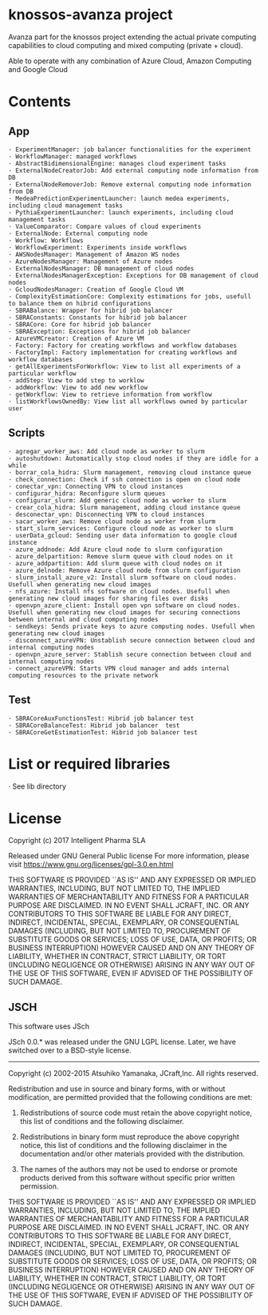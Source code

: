 # knossos-avanza project
Avanza part for the knossos project extending the actual private computing capabilities to cloud computing and mixed computing (private + cloud).

Able to operate with any combination of Azure Cloud, Amazon Computing and Google Cloud
# Contents

## App
	· ExperimentManager: job balancer functionalities for the experiment
	· WorkflowManager: managed workflows
	· AbstractBidimensionalEngine: manages cloud experiment tasks
	· ExternalNodeCreatorJob: Add external computing node information from DB
	· ExternalNodeRemoverJob: Remove external computing node information from DB
	· MedeaPredictionExperimentLauncher: launch medea experiments, including cloud management tasks
	· PythiaExperimentLauncher: launch experiments, including cloud management tasks
	· ValueComparator: Compare values of cloud experiments
	· ExternalNode: External computing node
	· Workflow: Workflows
	· WorkflowExperiment: Experiments inside workflows
	· AWSNodesManager: Management of Amazon WS nodes
	· AzureNodesManager: Management of Azure nodes
	· ExternalNodesManager: DB management of cloud nodes
	· ExternalNodesManagerException: Exceptions for DB management of cloud nodes
	· GcloudNodesManager: Creation of Google Cloud VM
	· ComplexityEstimationCore: Complexity estimations for jobs, usefull to balance them on hibrid configurations
	· SBRABalance: Wrapper for hibrid job balancer
	· SBRAConstants: Constants for hibrid job balancer	
	· SBRACore: Core for hibrid job balancer
	· SBRAException: Exceptions for hibrid job balancer
	· AzureVMCreator: Creation of Azure VM
	· Factory: Factory for creating workflows and workflow databases
	· FactoryImpl: Factory implementation for creating workflows and workflow databases
	· getAllExperimentsForWorkflow: View to list all experiments of a particular workflow
	· addStep: View to add step to worklow
	· addWorkflow: View to add new workflow	
	· getWorkflow: View to retrieve information from workflow
	· listWorkflowsOwnedBy: View list all workflows owned by particular user
## Scripts
	· agregar_worker_aws: Add cloud node as worker to slurm
	· autoshutdown: Automatically stop cloud nodes if they are iddle for a while	
	· borrar_cola_hidra: Slurm management, removing cloud instance queue
	· check_connection: Check if ssh connection is open on cloud node
	· conectar_vpn: Connecting VPN to cloud instances
	· configurar_hidra: Reconfigure slurm queues
	· configurar_slurm: Add generic cloud node as worker to slurm
	· crear_cola_hidra: Slurm management, adding cloud instance queue
	· desconectar_vpn: Disconnecting VPN to cloud instances
	· sacar_worker_aws: Remove cloud node as worker from slurm
	· start_slurm_services: Configure cloud node as worker to slurm
	· userData_gcloud: Sending user data information to google cloud instance
	· azure_addnode: Add Azure cloud node to slurm configuration
	· azure_delpartition: Remove slurm queue with cloud nodes on it
	· azure_addpartition: Add slurm queue with cloud nodes on it
	· azure_delnode: Remove Azure cloud node from slurm configuration
	· slurm_install_azure_v2: Install slurm software on cloud nodes. Usefull when generating new cloud images
	· nfs_azure: Install nfs software on cloud nodes. Usefull when generating new cloud images for sharing files over disks
	· openvpn_azure_client: Install open vpn software on cloud nodes. Usefull when generating new cloud images for securing connections between internal and cloud computing nodes
	· sendkeys: Sends private keys to azure computing nodes. Usefull when generating new cloud images
	· disconnect_azureVPN: Unstablish secure connection between cloud and internal computing nodes
	· openvpn_azure_server: Stablish secure connection between cloud and internal computing nodes
	· connect_azureVPN: Starts VPN cloud manager and adds internal computing resources to the private network
## Test
	· SBRACoreAuxFunctionsTest: Hibrid job balancer	test
	· SBRACoreBalanceTest: Hibrid job balancer	test
	· SBRACoreGetEstimationTest: Hibrid job balancer test

# List or required libraries
· See lib directory

# License
Copyright (c) 2017 Intelligent Pharma SLA

Released under GNU General Public license
For more information, please visit https://www.gnu.org/licenses/gpl-3.0.en.html

THIS SOFTWARE IS PROVIDED ``AS IS'' AND ANY EXPRESSED OR IMPLIED WARRANTIES,
INCLUDING, BUT NOT LIMITED TO, THE IMPLIED WARRANTIES OF MERCHANTABILITY AND
FITNESS FOR A PARTICULAR PURPOSE ARE DISCLAIMED. IN NO EVENT SHALL JCRAFT,
INC. OR ANY CONTRIBUTORS TO THIS SOFTWARE BE LIABLE FOR ANY DIRECT, INDIRECT,
INCIDENTAL, SPECIAL, EXEMPLARY, OR CONSEQUENTIAL DAMAGES (INCLUDING, BUT NOT
LIMITED TO, PROCUREMENT OF SUBSTITUTE GOODS OR SERVICES; LOSS OF USE, DATA,
OR PROFITS; OR BUSINESS INTERRUPTION) HOWEVER CAUSED AND ON ANY THEORY OF
LIABILITY, WHETHER IN CONTRACT, STRICT LIABILITY, OR TORT (INCLUDING
NEGLIGENCE OR OTHERWISE) ARISING IN ANY WAY OUT OF THE USE OF THIS SOFTWARE,
EVEN IF ADVISED OF THE POSSIBILITY OF SUCH DAMAGE.

## JSCH
This software uses JSch

JSch 0.0.* was released under the GNU LGPL license.  Later, we have switched 
over to a BSD-style license. 

------------------------------------------------------------------------------
Copyright (c) 2002-2015 Atsuhiko Yamanaka, JCraft,Inc. 
All rights reserved.

Redistribution and use in source and binary forms, with or without
modification, are permitted provided that the following conditions are met:

  1. Redistributions of source code must retain the above copyright notice,
     this list of conditions and the following disclaimer.

  2. Redistributions in binary form must reproduce the above copyright 
     notice, this list of conditions and the following disclaimer in 
     the documentation and/or other materials provided with the distribution.

  3. The names of the authors may not be used to endorse or promote products
     derived from this software without specific prior written permission.

THIS SOFTWARE IS PROVIDED ``AS IS'' AND ANY EXPRESSED OR IMPLIED WARRANTIES,
INCLUDING, BUT NOT LIMITED TO, THE IMPLIED WARRANTIES OF MERCHANTABILITY AND
FITNESS FOR A PARTICULAR PURPOSE ARE DISCLAIMED. IN NO EVENT SHALL JCRAFT,
INC. OR ANY CONTRIBUTORS TO THIS SOFTWARE BE LIABLE FOR ANY DIRECT, INDIRECT,
INCIDENTAL, SPECIAL, EXEMPLARY, OR CONSEQUENTIAL DAMAGES (INCLUDING, BUT NOT
LIMITED TO, PROCUREMENT OF SUBSTITUTE GOODS OR SERVICES; LOSS OF USE, DATA,
OR PROFITS; OR BUSINESS INTERRUPTION) HOWEVER CAUSED AND ON ANY THEORY OF
LIABILITY, WHETHER IN CONTRACT, STRICT LIABILITY, OR TORT (INCLUDING
NEGLIGENCE OR OTHERWISE) ARISING IN ANY WAY OUT OF THE USE OF THIS SOFTWARE,
EVEN IF ADVISED OF THE POSSIBILITY OF SUCH DAMAGE.